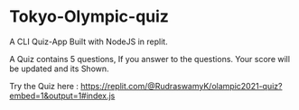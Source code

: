 # Tokyo-Olympic-quiz
A CLI Quiz-App Built with NodeJS in replit.

A Quiz contains 5 questions, If you answer to the questions. Your score will be updated and its Shown.

Try the Quiz here : 
https://replit.com/@RudraswamyK/olampic2021-quiz?embed=1&output=1#index.js
